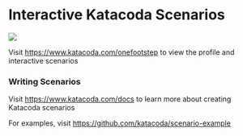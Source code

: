 # Interactive Katacoda Scenarios

[![](http://shields.katacoda.com/katacoda/onefootstep/count.svg)](https://www.katacoda.com/onefootstep "Get your profile on Katacoda.com")

Visit https://www.katacoda.com/onefootstep to view the profile and interactive scenarios

### Writing Scenarios
Visit https://www.katacoda.com/docs to learn more about creating Katacoda scenarios

For examples, visit https://github.com/katacoda/scenario-example
